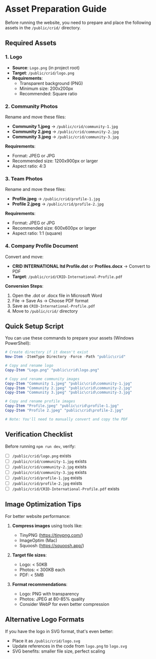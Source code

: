 # Asset Preparation Guide

Before running the website, you need to prepare and place the following assets in the `/public/crid/` directory.

## Required Assets

### 1. Logo
- **Source**: `Logo.png` (in project root)
- **Target**: `/public/crid/logo.png`
- **Requirements**: 
  - Transparent background (PNG)
  - Minimum size: 200x200px
  - Recommended: Square ratio

### 2. Community Photos
Rename and move these files:

- **Community 1.jpeg** → `/public/crid/community-1.jpg`
- **Community 2.jpeg** → `/public/crid/community-2.jpg`
- **Community 3.jpeg** → `/public/crid/community-3.jpg`

**Requirements**:
- Format: JPEG or JPG
- Recommended size: 1200x900px or larger
- Aspect ratio: 4:3

### 3. Team Photos
Rename and move these files:

- **Profile.jpeg** → `/public/crid/profile-1.jpg`
- **Profile 2.jpeg** → `/public/crid/profile-2.jpg`

**Requirements**:
- Format: JPEG or JPG
- Recommended size: 600x600px or larger
- Aspect ratio: 1:1 (square)

### 4. Company Profile Document
Convert and move:

- **CRID INTERNATIONAL ltd Profile.dot** or **Profiles.docx** → Convert to PDF
- **Target**: `/public/crid/CRID-International-Profile.pdf`

**Conversion Steps**:
1. Open the .dot or .docx file in Microsoft Word
2. File → Save As → Choose PDF format
3. Save as `CRID-International-Profile.pdf`
4. Move to `/public/crid/` directory

## Quick Setup Script

You can use these commands to prepare your assets (Windows PowerShell):

```powershell
# Create directory if it doesn't exist
New-Item -ItemType Directory -Force -Path "public\crid"

# Copy and rename logo
Copy-Item "Logo.png" "public\crid\logo.png"

# Copy and rename community images
Copy-Item "Community 1.jpeg" "public\crid\community-1.jpg"
Copy-Item "Community 2.jpeg" "public\crid\community-2.jpg"
Copy-Item "Community 3.jpeg" "public\crid\community-3.jpg"

# Copy and rename profile images
Copy-Item "Profile.jpeg" "public\crid\profile-1.jpg"
Copy-Item "Profile 2.jpeg" "public\crid\profile-2.jpg"

# Note: You'll need to manually convert and copy the PDF
```

## Verification Checklist

Before running `npm run dev`, verify:

- [ ] `/public/crid/logo.png` exists
- [ ] `/public/crid/community-1.jpg` exists
- [ ] `/public/crid/community-2.jpg` exists
- [ ] `/public/crid/community-3.jpg` exists
- [ ] `/public/crid/profile-1.jpg` exists
- [ ] `/public/crid/profile-2.jpg` exists
- [ ] `/public/crid/CRID-International-Profile.pdf` exists

## Image Optimization Tips

For better website performance:

1. **Compress images** using tools like:
   - TinyPNG (https://tinypng.com/)
   - ImageOptim (Mac)
   - Squoosh (https://squoosh.app/)

2. **Target file sizes**:
   - Logo: < 50KB
   - Photos: < 300KB each
   - PDF: < 5MB

3. **Format recommendations**:
   - Logo: PNG with transparency
   - Photos: JPEG at 80-85% quality
   - Consider WebP for even better compression

## Alternative Logo Formats

If you have the logo in SVG format, that's even better:
- Place it as `/public/crid/logo.svg`
- Update references in the code from `logo.png` to `logo.svg`
- SVG benefits: smaller file size, perfect scaling

